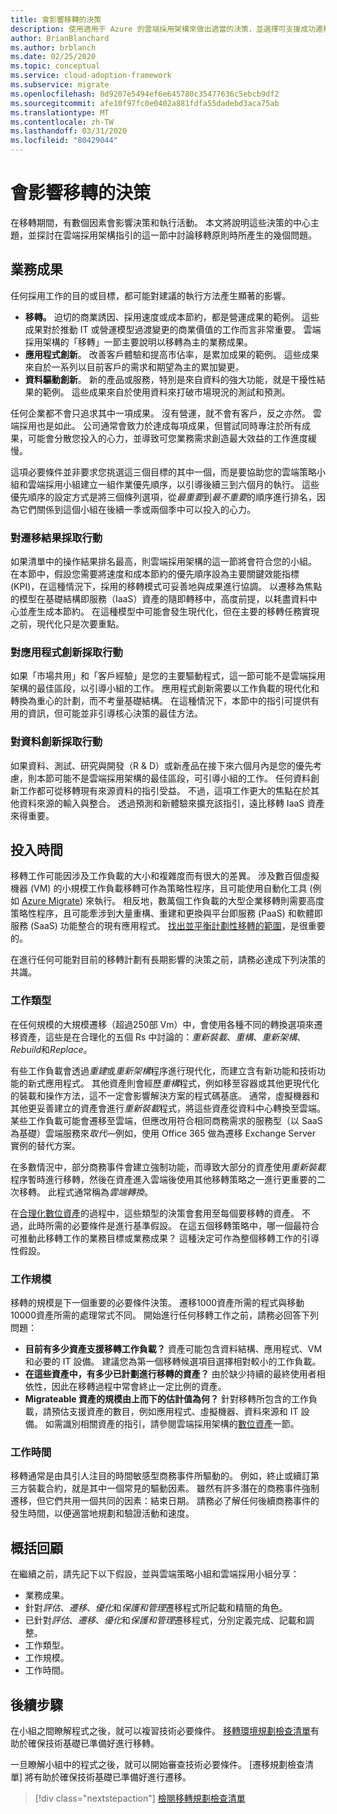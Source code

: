 ```yaml
---
title: 會影響移轉的決策
description: 使用適用于 Azure 的雲端採用架構來做出適當的決策，並選擇可支援成功遷移的執行活動。
author: BrianBlanchard
ms.author: brblanch
ms.date: 02/25/2020
ms.topic: conceptual
ms.service: cloud-adoption-framework
ms.subservice: migrate
ms.openlocfilehash: 8d9207e5494ef6e645780c35477636c5ebcb9df2
ms.sourcegitcommit: afe10f97fc0e0402a881fdfa55dadebd3aca75ab
ms.translationtype: MT
ms.contentlocale: zh-TW
ms.lasthandoff: 03/31/2020
ms.locfileid: "80429044"
---
```

<!-- cSpell:ignore migrateable -->

# <a name="decisions-that-affect-migration"></a>會影響移轉的決策

在移轉期間，有數個因素會影響決策和執行活動。 本文將說明這些決策的中心主題，並探討在雲端採用架構指引的這一節中討論移轉原則時所產生的幾個問題。

## <a name="business-outcomes"></a>業務成果

任何採用工作的目的或目標，都可能對建議的執行方法產生顯著的影響。

- **移轉。** 迫切的商業誘因、採用速度或成本節約，都是營運成果的範例。 這些成果對於推動 IT 或營運模型過渡變更的商業價值的工作而言非常重要。 雲端採用架構的「移轉」一節主要說明以移轉為主的業務成果。
- **應用程式創新**。 改善客戶體驗和提高市佔率，是累加成果的範例。 這些成果來自於一系列以目前客戶的需求和期望為主的累加變更。
- **資料驅動創新**。 新的產品或服務，特別是來自資料的強大功能，就是干擾性結果的範例。 這些成果來自於使用資料來打破市場現況的測試和預測。

任何企業都不會只追求其中一項成果。 沒有營運，就不會有客戶，反之亦然。 雲端採用也是如此。 公司通常會致力於達成每項成果，但嘗試同時專注於所有成果，可能會分散您投入的心力，並導致可您業務需求創造最大效益的工作進度緩慢。

這項必要條件並非要求您挑選這三個目標的其中一個，而是要協助您的雲端策略小組和雲端採用小組建立一組作業優先順序，以引導後續三到六個月的執行。 這些優先順序的設定方式是將三個條列選項，從*最重要*到*最不重要*的順序進行排名，因為它們關係到這個小組在後續一季或兩個季中可以投入的心力。

### <a name="act-on-migration-outcomes"></a>對遷移結果採取行動

如果清單中的操作結果排名最高，則雲端採用架構的這一節將會符合您的小組。 在本節中，假設您需要將速度和成本節約的優先順序設為主要關鍵效能指標 (KPI)，在這種情況下，採用的移轉模式可妥善地與成果進行協調。 以遷移為焦點的模型在基礎結構即服務（IaaS）資產的隨即轉移中，高度前提，以耗盡資料中心並產生成本節約。 在這種模型中可能會發生現代化，但在主要的移轉任務實現之前，現代化只是次要重點。

### <a name="act-on-application-innovations"></a>對應用程式創新採取行動

如果「市場共用」和「客戶經驗」是您的主要驅動程式，這一節可能不是雲端採用架構的最佳區段，以引導小組的工作。 應用程式創新需要以工作負載的現代化和轉換為重心的計劃，而不考量基礎結構。 在這種情況下，本節中的指引可提供有用的資訊，但可能並非引導核心決策的最佳方法。

### <a name="act-on-data-innovations"></a>對資料創新採取行動

如果資料、測試、研究與開發（R & D）或新產品在接下來六個月內是您的優先考慮，則本節可能不是雲端採用架構的最佳區段，可引導小組的工作。 任何資料創新工作都可從移轉現有來源資料的指引受益。 不過，這項工作更大的焦點在於其他資料來源的輸入與整合。 透過預測和新體驗來擴充該指引，遠比移轉 IaaS 資產來得重要。

## <a name="effort"></a>投入時間

移轉工作可能因涉及工作負載的大小和複雜度而有很大的差異。 涉及數百個虛擬機器 (VM) 的小規模工作負載移轉可作為策略性程序，且可能使用自動化工具 (例如 [Azure Migrate](https://docs.microsoft.com/azure/migrate/migrate-overview)) 來執行。 相反地，數萬個工作負載的大型企業移轉則需要高度策略性程序，且可能牽涉到大量重構、重建和更換與平台即服務 (PaaS) 和軟體即服務 (SaaS) 功能整合的現有應用程式。 [找出並平衡計劃性移轉的範圍](../../../strategy/balance-the-portfolio.md)，是很重要的。

在進行任何可能對目前的移轉計劃有長期影響的決策之前，請務必達成下列決策的共識。

### <a name="effort-type"></a>工作類型

在任何規模的大規模遷移（超過250部 Vm）中，會使用各種不同的轉換選項來遷移資產，這些是在合理化的五個 Rs 中討論的：*重新裝載*、*重構*、*重新架構*、 *Rebuild*和*Replace*。

有些工作負載會透過*重建*或*重新架構*程序進行現代化，而建立含有新功能和技術功能的新式應用程式。 其他資產則會經歷*重構*程式，例如移至容器或其他更現代化的裝載和操作方法，這不一定會影響解決方案的程式碼基底。 通常，虛擬機器和其他更妥善建立的資產會進行*重新裝載*程式，將這些資產從資料中心轉換至雲端。 某些工作負載可能會遷移至雲端，但應改用符合相同商務需求的服務型（以 SaaS 為基礎）雲端服務來*取代*&mdash;例如，使用 Office 365 做為遷移 Exchange Server 實例的替代方案。

在多數情況中，部分商務事件會建立強制功能，而導致大部分的資產使用*重新裝載*程序暫時進行移轉，然後在資產進入雲端後使用其他移轉策略之一進行更重要的二次移轉。 此程式通常稱為*雲端轉換*。

在[合理化數位資產](../../../digital-estate/calculate.md)的過程中，這些類型的決策會套用至每個要移轉的資產。 不過，此時所需的必要條件是進行基準假設。 在這五個移轉策略中，哪一個最符合可推動此移轉工作的業務目標或業務成果？ 這種決定可作為整個移轉工作的引導性假設。

### <a name="effort-scale"></a>工作規模

移轉的規模是下一個重要的必要條件決策。 遷移1000資產所需的程式與移動10000資產所需的處理常式不同。 開始進行任何移轉工作之前，請務必回答下列問題：

- **目前有多少資產支援移轉工作負載？** 資產可能包含資料結構、應用程式、VM 和必要的 IT 設備。 建議您為第一個移轉候選項目選擇相對較小的工作負載。
- **在這些資產中，有多少已計劃進行移轉的資產？** 由於缺少持續的最終使用者相依性，因此在移轉過程中常會終止一定比例的資產。
- **Migrateable 資產的規模由上而下的估計值為何？** 針對移轉所包含的工作負載，請預估支援資產的數目，例如應用程式、虛擬機器、資料來源和 IT 設備。 如需識別相關資產的指引，請參閱雲端採用架構的[數位資產](../../../digital-estate/index.md)一節。

### <a name="effort-timing"></a>工作時間

移轉通常是由具引人注目的時間敏感型商務事件所驅動的。 例如，終止或續訂第三方裝載合約，就是其中一個常見的驅動因素。 雖然有許多潛在的商務事件強制遷移，但它們共用一個共同的因素：結束日期。 請務必了解任何後續商務事件的發生時間，以便適當地規劃和驗證活動和速度。

## <a name="recap"></a>概括回顧

在繼續之前，請先記下以下假設，並與雲端策略小組和雲端採用小組分享：

- 業務成果。
- 針對*評估*、*遷移*、*優化*和*保護和管理*遷移程式所記載和精簡的角色。
- 已針對*評估*、*遷移*、*優化*和*保護和管理*遷移程式，分別定義完成、記載和調整。
- 工作類型。
- 工作規模。
- 工作時間。

## <a name="next-steps"></a>後續步驟

在小組之間瞭解程式之後，就可以複習技術必要條件。 [移轉環境規劃檢查清單](./planning-checklist.md)有助於確保技術基礎已準備好進行移轉。

一旦瞭解小組中的程式之後，就可以開始審查技術必要條件。 [遷移規劃檢查清單] 將有助於確保技術基礎已準備好進行遷移。

> [!div class="nextstepaction"]
> [檢閱移轉規劃檢查清單](./planning-checklist.md)
